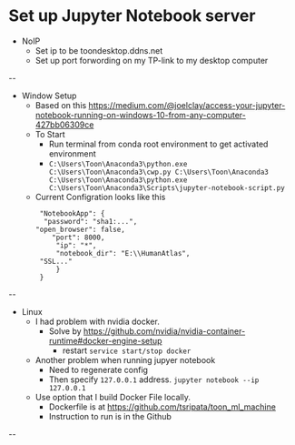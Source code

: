 
# Set up Jupyter Notebook server
* NoIP
  * Set ip to be toondesktop.ddns.net
  * Set up port forwording on my TP-link to my desktop computer

--
* Window Setup
  * Based on this https://medium.com/@joelclay/access-your-jupyter-notebook-running-on-windows-10-from-any-computer-427bb06309ce
  * To Start
    * Run terminal from conda root environment to get activated environment
    * `C:\Users\Toon\Anaconda3\python.exe C:\Users\Toon\Anaconda3\cwp.py C:\Users\Toon\Anaconda3 C:\Users\Toon\Anaconda3\python.exe C:\Users\Toon\Anaconda3\Scripts\jupyter-notebook-script.py`
  * Current Configration looks like this
    ``` {
     "NotebookApp": {
      "password": "sha1:...",
	"open_browser": false,
        "port": 8000,
         "ip": "*",
         "notebook_dir": "E:\\HumanAtlas",
	 "SSL..."
         }
     }
    ```
--
* Linux
  * I had problem with nvidia docker.
    * Solve by https://github.com/nvidia/nvidia-container-runtime#docker-engine-setup
      * restart `service start/stop docker`
  * Another problem when running jupyer notebook
    * Need to regenerate config
    * Then specify `127.0.0.1` address. `jupyter notebook --ip 127.0.0.1`
  * Use option that I build Docker File locally.
    * Dockerfile is at https://github.com/tsripata/toon_ml_machine
    * Instruction to run is in the Github

--
